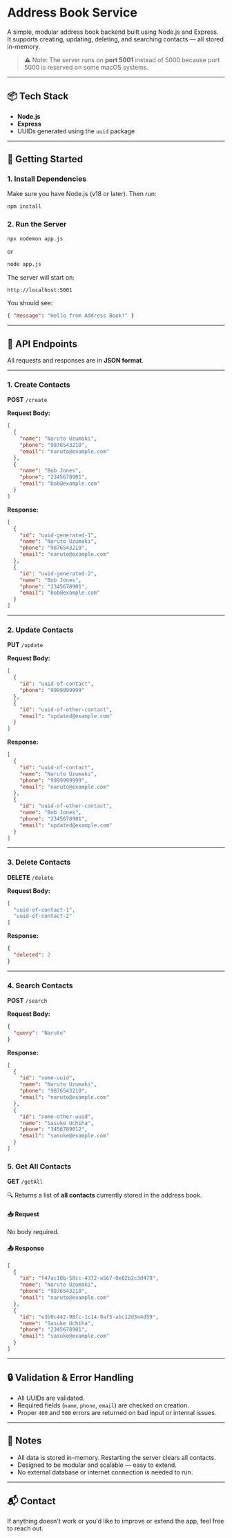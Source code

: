 # Address Book Service

A simple, modular address book backend built using Node.js and Express.  
It supports creating, updating, deleting, and searching contacts — all stored in-memory.

> ⚠️ Note: The server runs on **port 5001** instead of 5000 because port 5000 is reserved on some macOS systems.

---

## 📦 Tech Stack

- **Node.js**
- **Express**
- UUIDs generated using the `uuid` package

---

## 🚀 Getting Started

### 1. Install Dependencies

Make sure you have Node.js (v18 or later). Then run:

```bash
npm install
```

### 2. Run the Server

```bash
npx nodemon app.js
```

or

```bash
node app.js
```

The server will start on:

```
http://localhost:5001
```

You should see:

```json
{ "message": "Hello from Address Book!" }
```

---

## 🧪 API Endpoints

All requests and responses are in **JSON format**.

---

### 1. Create Contacts

**POST** `/create`

**Request Body:**

```json
[
  {
    "name": "Naruto Uzumaki",
    "phone": "9876543210",
    "email": "naruto@example.com"
  },
  {
    "name": "Bob Jones",
    "phone": "2345678901",
    "email": "bob@example.com"
  }
]
```

**Response:**

```json
[
  {
    "id": "uuid-generated-1",
    "name": "Naruto Uzumaki",
    "phone": "9876543210",
    "email": "naruto@example.com"
  },
  {
    "id": "uuid-generated-2",
    "name": "Bob Jones",
    "phone": "2345678901",
    "email": "bob@example.com"
  }
]
```

---

### 2. Update Contacts

**PUT** `/update`

**Request Body:**

```json
[
  {
    "id": "uuid-of-contact",
    "phone": "9999999999"
  },
  {
    "id": "uuid-of-other-contact",
    "email": "updated@example.com"
  }
]
```

**Response:**

```json
[
  {
    "id": "uuid-of-contact",
    "name": "Naruto Uzumaki",
    "phone": "9999999999",
    "email": "naruto@example.com"
  },
  {
    "id": "uuid-of-other-contact",
    "name": "Bob Jones",
    "phone": "2345678901",
    "email": "updated@example.com"
  }
]
```

---

### 3. Delete Contacts

**DELETE** `/delete`

**Request Body:**

```json
[
  "uuid-of-contact-1",
  "uuid-of-contact-2"
]
```

**Response:**

```json
{
  "deleted": 2
}
```

---

### 4. Search Contacts

**POST** `/search`

**Request Body:**

```json
{
  "query": "Naruto"
}
```

**Response:**

```json
[
  {
    "id": "some-uuid",
    "name": "Naruto Uzumaki",
    "phone": "9876543210",
    "email": "naruto@example.com"
  },
  {
    "id": "some-other-uuid",
    "name": "Sasuke Uchiha",
    "phone": "3456789012",
    "email": "sasuke@example.com"
  }
]
```

### 5. Get All Contacts

**GET** `/getAll`

🔍 Returns a list of **all contacts** currently stored in the address book.

#### 📥 Request

No body required.

#### 📤 Response

```json
[
  {
    "id": "f47ac10b-58cc-4372-a567-0e02b2c3d479",
    "name": "Naruto Uzumaki",
    "phone": "9876543210",
    "email": "naruto@example.com"
  },
  {
    "id": "e3b0c442-98fc-1c14-9af5-abc12d3e4d59",
    "name": "Sasuke Uchiha",
    "phone": "2345678901",
    "email": "sasuke@example.com"
  }
]
```

---

## 🔒 Validation & Error Handling

- All UUIDs are validated.
- Required fields (`name`, `phone`, `email`) are checked on creation.
- Proper `400` and `500` errors are returned on bad input or internal issues.

---

## 📌 Notes

- All data is stored in-memory. Restarting the server clears all contacts.
- Designed to be modular and scalable — easy to extend.
- No external database or internet connection is needed to run.

---

## 📬 Contact

If anything doesn't work or you'd like to improve or extend the app, feel free to reach out.
